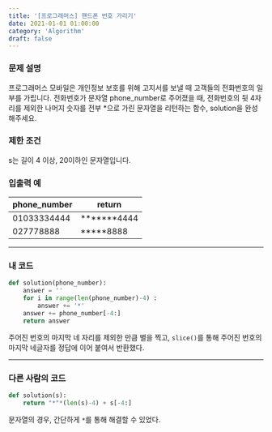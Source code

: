 ```yaml
---
title: '[프로그래머스] 핸드폰 번호 가리기'
date: 2021-01-01 01:00:00
category: 'Algorithm'
draft: false
---
```

### 문제 설명
프로그래머스 모바일은 개인정보 보호를 위해 고지서를 보낼 때 고객들의 전화번호의 일부를 가립니다.
전화번호가 문자열 phone_number로 주어졌을 때, 전화번호의 뒷 4자리를 제외한 나머지 숫자를 전부 *으로 가린 문자열을 리턴하는 함수, solution을 완성해주세요.


### 제한 조건
s는 길이 4 이상, 20이하인 문자열입니다.


### 입출력 예
|phone_number|	return|
|---|---|
|01033334444|	*******4444|
|027778888|	*****8888|
---


###  내 코드 
```python
def solution(phone_number):
    answer = ''
    for i in range(len(phone_number)-4) :
        answer += '*'
    answer += phone_number[-4:]
    return answer
```
주어진 번호의 마지막 네 자리를 제외한 만큼 별을 찍고, `slice()`를 통해 주어진 번호의 마지막 네글자를 정답에 이어 붙여서 반환했다.

---


### 다른 사람의 코드
```python
def solution(s):
    return "*"*(len(s)-4) + s[-4:]
```
문자열의 경우, 간단하게 `*`를 통해 해결할 수 있었다.